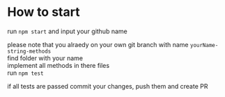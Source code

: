 # How to start

run `npm start` and input your github name

please note that you alraedy on your own git branch with name `yourName-string-methods`  
find folder with your name  
implement all methods in there files  
run `npm test`

if all tests are passed commit your changes, push them and create PR
